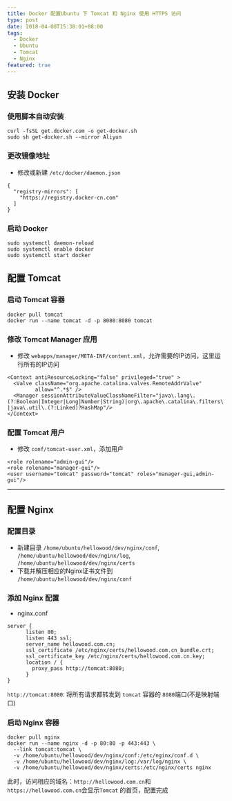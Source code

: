 ```yaml
---
title: Docker 配置Ubuntu 下 Tomcat 和 Nginx 使用 HTTPS 访问
type: post
date: 2018-04-08T15:38:01+08:00
tags:
  - Docker
  - Ubuntu
  - Tomcat
  - Nginx
featured: true
---
```


## 安装 Docker

### 使用脚本自动安装

```
curl -fsSL get.docker.com -o get-docker.sh
sudo sh get-docker.sh --mirror Aliyun
```

### 更改镜像地址

- 修改或新建 `/etc/docker/daemon.json`

```
{
  "registry-mirrors": [
    "https://registry.docker-cn.com"
  ]
}
```

### 启动 Docker

```
sudo systemctl daemon-reload
sudo systemctl enable docker
sudo systemctl start docker
```

## 配置 Tomcat

### 启动 Tomcat 容器

```
docker pull tomcat
docker run --name tomcat -d -p 8080:8080 tomcat
```

### 修改 Tomcat Manager 应用

- 修改 `webapps/manager/META-INF/content.xml`，允许需要的IP访问，这里运行所有的IP访问

```
<Context antiResourceLocking="false" privileged="true" >
  <Valve className="org.apache.catalina.valves.RemoteAddrValve"
         allow="^.*$" />
  <Manager sessionAttributeValueClassNameFilter="java\.lang\.(?:Boolean|Integer|Long|Number|String)|org\.apache\.catalina\.filters\.CsrfPreventionFilter\$LruCache(?:\$1)?|java\.util\.(?:Linked)?HashMap"/>
</Context>
```

### 配置 Tomcat 用户

- 修改 `conf/tomcat-user.xml`，添加用户

```
<role rolename="admin-gui"/>
<role rolename="manager-gui"/>
<user username="tomcat" password="tomcat" roles="manager-gui,admin-gui"/>
```

---

## 配置 Nginx

### 配置目录

- 新建目录 `/home/ubuntu/hellowood/dev/nginx/conf`, `/home/ubuntu/hellowood/dev/nginx/log`, `/home/ubuntu/hellowood/dev/nginx/certs`
- 下载并解压相应的Nginx证书文件到 `/home/ubuntu/hellowood/dev/nginx/conf`

### 添加 Nginx 配置

- nginx.conf

```
server {
      listen 80;
      listen 443 ssl;
      server_name hellowood.com.cn;
      ssl_certificate /etc/nginx/certs/hellowood.com.cn_bundle.crt;
      ssl_certificate_key /etc/nginx/certs/hellowood.com.cn.key;
      location / {
        proxy_pass http://tomcat:8080;
      }
}
```

`http://tomcat:8080`: 将所有请求都转发到 `tomcat` 容器的 `8080`端口(不是映射端口)

### 启动 Nginx 容器

```
docker pull nginx
docker run --name nginx -d -p 80:80 -p 443:443 \
  --link tomcat:tomcat \
  -v /home/ubuntu/hellowood/dev/nginx/conf:/etc/nginx/conf.d \
  -v /home/ubuntu/hellowood/dev/nginx/log:/var/log/nginx \
  -v /home/ubuntu/hellowood/dev/nginx/certs:/etc/nginx/certs nginx
```

此时，访问相应的域名：`http://hellowood.com.cn`和`https://hellowood.com.cn`会显示`Tomcat` 的首页，配置完成
